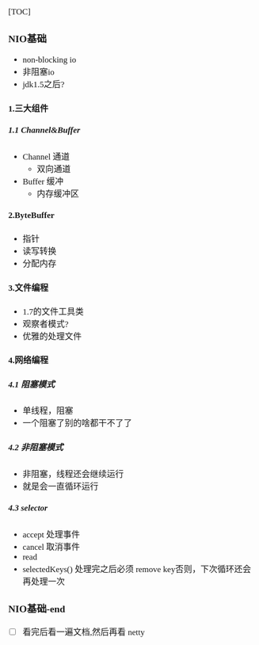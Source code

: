 <span  style="font-family: Simsun,serif; font-size: 17px; ">

[TOC]

### NIO基础

- non-blocking io
- 非阻塞io
- jdk1.5之后?

#### 1.三大组件

##### 1.1 Channel&Buffer

- Channel 通道
    - 双向通道
- Buffer 缓冲
    - 内存缓冲区

#### 2.ByteBuffer

- 指针
- 读写转换
- 分配内存

#### 3.文件编程

- 1.7的文件工具类
- 观察者模式?
- 优雅的处理文件

#### 4.网络编程

##### 4.1 阻塞模式

- 单线程，阻塞
- 一个阻塞了别的啥都干不了了

##### 4.2 非阻塞模式

- 非阻塞，线程还会继续运行
- 就是会一直循环运行

##### 4.3 selector

- accept 处理事件
- cancel 取消事件
- read
- selectedKeys() 处理完之后必须 remove key否则，下次循环还会再处理一次

### NIO基础-end

- [ ] 看完后看一遍文档,然后再看 netty

</span>